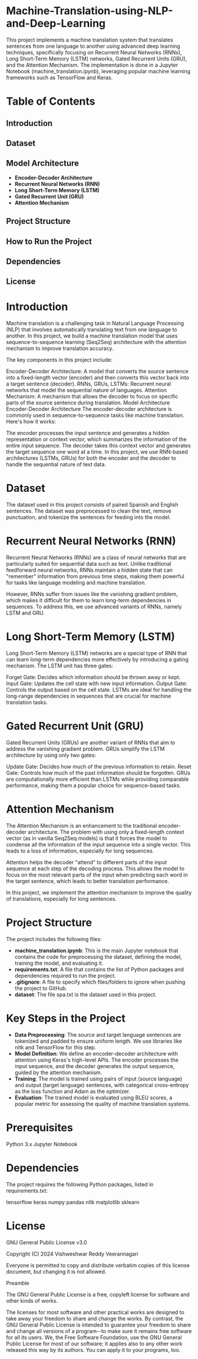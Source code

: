 # Machine-Translation-using-NLP-and-Deep-Learning

This project implements a machine translation system that translates sentences from one language to another using advanced deep learning techniques, specifically focusing on Recurrent Neural Networks (RNNs), Long Short-Term Memory (LSTM) networks, Gated Recurrent Units (GRU), and the Attention Mechanism. The implementation is done in a Jupyter Notebook (machine_translation.ipynb), leveraging popular machine learning frameworks such as TensorFlow and Keras.

# Table of Contents
  ## Introduction
  ## Dataset
  ## Model Architecture
  - **Encoder-Decoder Architecture**
  - **Recurrent Neural Networks (RNN)**
  - **Long Short-Term Memory (LSTM)**
  - **Gated Recurrent Unit (GRU)**
  - **Attention Mechanism**
  ## Project Structure
  ## How to Run the Project
  ## Dependencies
  ## License

# Introduction
  Machine translation is a challenging task in Natural Language Processing (NLP) that involves automatically translating text from one language to another. In this project, we build a machine translation model that uses sequence-to-sequence learning (Seq2Seq) architecture with the attention mechanism to improve translation accuracy.

  The key components in this project include:

  Encoder-Decoder Architecture: A model that converts the source sentence into a fixed-length vector (encoder) and then converts this vector back into a target sentence (decoder).
  RNNs, GRUs, LSTMs: Recurrent neural networks that model the sequential nature of languages.
  Attention Mechanism: A mechanism that allows the decoder to focus on specific parts of the source sentence during translation.
  Model Architecture
  Encoder-Decoder Architecture
  The encoder-decoder architecture is commonly used in sequence-to-sequence tasks like machine translation. Here's how it works:

  The encoder processes the input sentence and generates a hidden representation or context vector, which summarizes the information of the entire input sequence.
  The decoder takes this context vector and generates the target sequence one word at a time.
  In this project, we use RNN-based architectures (LSTMs, GRUs) for both the encoder and the decoder to handle the sequential nature of text data.

# Dataset
  The dataset used in this project consists of paired Spanish and English sentences. The dataset was preprocessed to clean the text, remove punctuation, and tokenize the sentences for feeding into the model.

# Recurrent Neural Networks (RNN)
  Recurrent Neural Networks (RNNs) are a class of neural networks that are particularly suited for sequential data such as text. Unlike traditional feedforward neural networks, RNNs maintain a hidden state that can "remember" information from previous time steps, making them powerful for tasks like language modeling and machine translation.
  
  However, RNNs suffer from issues like the vanishing gradient problem, which makes it difficult for them to learn long-term dependencies in sequences. To address this, we use advanced variants of RNNs, namely LSTM and GRU.

# Long Short-Term Memory (LSTM)
  Long Short-Term Memory (LSTM) networks are a special type of RNN that can learn long-term dependencies more effectively by introducing a gating mechanism. The LSTM unit has three gates:
  
  Forget Gate: Decides which information should be thrown away or kept.
  Input Gate: Updates the cell state with new input information.
  Output Gate: Controls the output based on the cell state.
  LSTMs are ideal for handling the long-range dependencies in sequences that are crucial for machine translation tasks.

# Gated Recurrent Unit (GRU)
  Gated Recurrent Units (GRUs) are another variant of RNNs that aim to address the vanishing gradient problem. GRUs simplify the LSTM architecture by using only two gates:
  
  Update Gate: Decides how much of the previous information to retain.
  Reset Gate: Controls how much of the past information should be forgotten.
  GRUs are computationally more efficient than LSTMs while providing comparable performance, making them a popular choice for sequence-based tasks.

# Attention Mechanism
  The Attention Mechanism is an enhancement to the traditional encoder-decoder architecture. The problem with using only a fixed-length context vector (as in vanilla Seq2Seq models) is that it forces the model to condense all the information of the input sequence into a single vector. This leads to a loss of information, especially for long sequences.
  
  Attention helps the decoder "attend" to different parts of the input sequence at each step of the decoding process. This allows the model to focus on the most relevant parts of the input when predicting each word in the target sentence, which leads to better translation performance.
  
  In this project, we implement the attention mechanism to improve the quality of translations, especially for long sentences.

# Project Structure
  The project includes the following files:
  
 - **machine_translation.ipynb**: This is the main Jupyter notebook that contains the code for preprocessing the dataset, defining the model, training the model, and evaluating it.
  - **requirements.txt**: A file that contains the list of Python packages and dependencies required to run the project.
  - **.gitignore**: A file to specify which files/folders to ignore when pushing the project to GitHub.
  - **dataset**: The file spa.txt is the dataset used in this project.

# Key Steps in the Project
  - **Data Preprocessing**: The source and target language sentences are tokenized and padded to ensure uniform length. We use libraries like nltk and TensorFlow for this step.
  - **Model Definition**: We define an encoder-decoder architecture with attention using Keras's high-level APIs. The encoder processes the input sequence, and the decoder generates the output sequence, guided by the attention mechanism.
  - **Training**: The model is trained using pairs of input (source language) and output (target language) sentences, with categorical cross-entropy as the loss function and Adam as the optimizer.
  - **Evaluation**: The trained model is evaluated using BLEU scores, a popular metric for assessing the quality of machine translation systems.
  
# Prerequisites
  Python 3.x
  Jupyter Notebook

# Dependencies
  The project requires the following Python packages, listed in requirements.txt:
  
  tensorflow
  keras
  numpy
  pandas
  nltk
  matplotlib
  sklearn

# License
  GNU General Public License v3.0
  
  Copyright (C) 2024 Vishweshwar Reddy Veerannagari
  
  Everyone is permitted to copy and distribute verbatim copies
  of this license document, but changing it is not allowed.
  
  Preamble
  
  The GNU General Public License is a free, copyleft license for software and other kinds of works.
  
  The licenses for most software and other practical works are designed to take away your freedom to share and change the works. By contrast, the GNU General Public License is intended to guarantee your freedom to share and change all versions of a program--to make sure it remains free software for all its users. We, the Free Software Foundation, use the GNU General Public License for most of our software; it applies also to any other work released this way by its authors. You can apply it to your programs, too.
